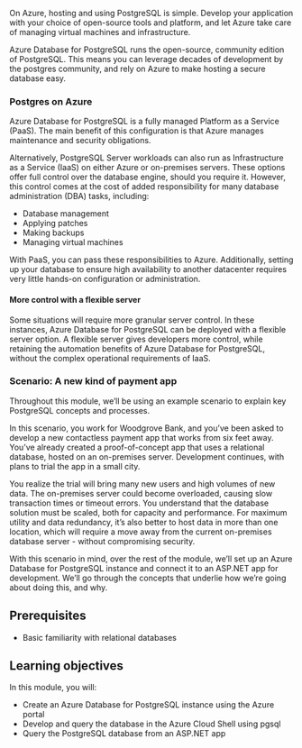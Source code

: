 On Azure, hosting and using PostgreSQL is simple. Develop your application with your choice of open-source tools and platform, and let Azure take care of managing virtual machines and infrastructure.

Azure Database for PostgreSQL runs the open-source, community edition of PostgreSQL. This means you can leverage decades of development by the postgres community, and rely on Azure to make hosting a secure database easy.

### Postgres on Azure

Azure Database for PostgreSQL is a fully managed Platform as a Service (PaaS). The main benefit of this configuration is that Azure manages maintenance and security obligations.

Alternatively, PostgreSQL Server workloads can also run as Infrastructure as a Service (IaaS) on either Azure or on-premises servers. These options offer full control over the database engine, should you require it. However, this control comes at the cost of added responsibility for many database administration (DBA) tasks, including:

* Database management
* Applying patches
* Making backups
* Managing virtual machines

With PaaS, you can pass these responsibilities to Azure. Additionally, setting up your database to ensure high availability to another datacenter requires very little hands-on configuration or administration.

#### More control with a flexible server

Some situations will require more granular server control. In these instances, Azure Database for PostgreSQL can be deployed with a flexible server option. A flexible server gives developers more control, while retaining the automation benefits of Azure Database for PostgreSQL, without the complex operational requirements of IaaS.

### Scenario: A new kind of payment app

Throughout this module, we’ll be using an example scenario to explain key PostgreSQL concepts and processes.

In this scenario, you work for Woodgrove Bank, and you’ve been asked to develop a new contactless payment app that works from six feet away. You’ve already created a proof-of-concept app that uses a relational database, hosted on an on-premises server. Development continues, with plans to trial the app in a small city.

You realize the trial will bring many new users and high volumes of new data. The on-premises server could become overloaded, causing slow transaction times or timeout errors. You understand that the database solution must be scaled, both for capacity and performance. For maximum utility and data redundancy, it’s also better to host data in more than one location, which will require a move away from the current on-premises database server - without compromising security.

With this scenario in mind, over the rest of the module, we’ll set up an Azure Database for PostgreSQL instance and connect it to an ASP.NET app for development. We’ll go through the concepts that underlie how we’re going about doing this, and why.

## Prerequisites

* Basic familiarity with relational databases

## Learning objectives

In this module, you will:

* Create an Azure Database for PostgreSQL instance using the Azure portal
* Develop and query the database in the Azure Cloud Shell using pgsql
* Query the PostgreSQL database from an ASP.NET app

